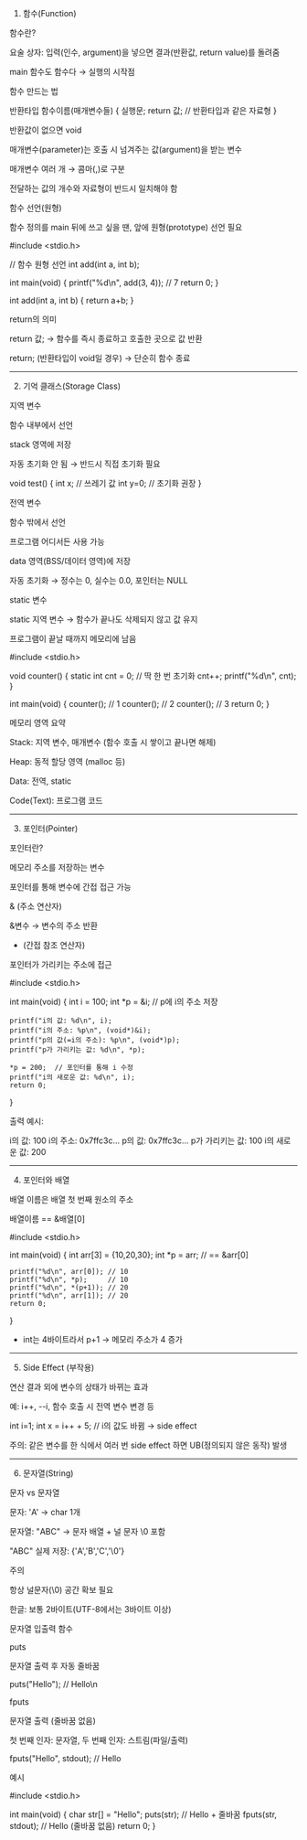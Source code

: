 1. 함수(Function)

함수란?

요술 상자: 입력(인수, argument)을 넣으면 결과(반환값, return value)를 돌려줌

main 함수도 함수다 → 실행의 시작점


함수 만드는 법

반환타입 함수이름(매개변수들) {
    실행문;
    return 값; // 반환타입과 같은 자료형
}

반환값이 없으면 void

매개변수(parameter)는 호출 시 넘겨주는 값(argument)을 받는 변수

매개변수 여러 개 → 콤마(,)로 구분

전달하는 값의 개수와 자료형이 반드시 일치해야 함


함수 선언(원형)

함수 정의를 main 뒤에 쓰고 싶을 땐, 앞에 원형(prototype) 선언 필요


#include <stdio.h>

// 함수 원형 선언
int add(int a, int b);

int main(void) {
    printf("%d\n", add(3, 4)); // 7
    return 0;
}

int add(int a, int b) {
    return a+b;
}

return의 의미

return 값; → 함수를 즉시 종료하고 호출한 곳으로 값 반환

return; (반환타입이 void일 경우) → 단순히 함수 종료



---

2. 기억 클래스(Storage Class)

지역 변수

함수 내부에서 선언

stack 영역에 저장

자동 초기화 안 됨 → 반드시 직접 초기화 필요


void test() {
    int x;        // 쓰레기 값
    int y=0;      // 초기화 권장
}

전역 변수

함수 밖에서 선언

프로그램 어디서든 사용 가능

data 영역(BSS/데이터 영역)에 저장

자동 초기화 → 정수는 0, 실수는 0.0, 포인터는 NULL


static 변수

static 지역 변수 → 함수가 끝나도 삭제되지 않고 값 유지

프로그램이 끝날 때까지 메모리에 남음


#include <stdio.h>

void counter() {
    static int cnt = 0; // 딱 한 번 초기화
    cnt++;
    printf("%d\n", cnt);
}

int main(void) {
    counter(); // 1
    counter(); // 2
    counter(); // 3
    return 0;
}

메모리 영역 요약

Stack: 지역 변수, 매개변수 (함수 호출 시 쌓이고 끝나면 해제)

Heap: 동적 할당 영역 (malloc 등)

Data: 전역, static

Code(Text): 프로그램 코드



---

3. 포인터(Pointer)

포인터란?

메모리 주소를 저장하는 변수

포인터를 통해 변수에 간접 접근 가능


& (주소 연산자)

&변수 → 변수의 주소 반환


* (간접 참조 연산자)

포인터가 가리키는 주소에 접근


#include <stdio.h>

int main(void) {
    int i = 100;
    int *p = &i;   // p에 i의 주소 저장

    printf("i의 값: %d\n", i);
    printf("i의 주소: %p\n", (void*)&i);
    printf("p의 값(=i의 주소): %p\n", (void*)p);
    printf("p가 가리키는 값: %d\n", *p);

    *p = 200;  // 포인터를 통해 i 수정
    printf("i의 새로운 값: %d\n", i);
    return 0;
}

출력 예시:

i의 값: 100
i의 주소: 0x7ffc3c...
p의 값: 0x7ffc3c...
p가 가리키는 값: 100
i의 새로운 값: 200


---

4. 포인터와 배열

배열 이름은 배열 첫 번째 원소의 주소

배열이름 == &배열[0]


#include <stdio.h>

int main(void) {
    int arr[3] = {10,20,30};
    int *p = arr; // == &arr[0]

    printf("%d\n", arr[0]); // 10
    printf("%d\n", *p);     // 10
    printf("%d\n", *(p+1)); // 20
    printf("%d\n", arr[1]); // 20
    return 0;
}

- int는 4바이트라서 p+1 → 메모리 주소가 4 증가


---

5. Side Effect (부작용)

연산 결과 외에 변수의 상태가 바뀌는 효과

예: i++, --i, 함수 호출 시 전역 변수 변경 등


int i=1;
int x = i++ + 5; // i의 값도 바뀜 → side effect

주의: 같은 변수를 한 식에서 여러 번 side effect 하면 UB(정의되지 않은 동작) 발생


---

6. 문자열(String)

문자 vs 문자열

문자: 'A' → char 1개

문자열: "ABC" → 문자 배열 + 널 문자 \0 포함

"ABC" 실제 저장: {'A','B','C','\0'}



주의

항상 널문자(\0) 공간 확보 필요

한글: 보통 2바이트(UTF-8에서는 3바이트 이상)


문자열 입출력 함수

puts

문자열 출력 후 자동 줄바꿈


puts("Hello");  // Hello\n

fputs

문자열 출력 (줄바꿈 없음)

첫 번째 인자: 문자열, 두 번째 인자: 스트림(파일/출력)


fputs("Hello", stdout); // Hello

예시

#include <stdio.h>

int main(void) {
    char str[] = "Hello";
    puts(str);               // Hello + 줄바꿈
    fputs(str, stdout);      // Hello (줄바꿈 없음)
    return 0;
}